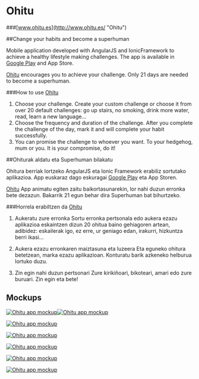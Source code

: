 # Ohitu 

###[www.ohitu.es](http://www.ohitu.es/ "Ohitu")

##Change your habits and become a superhuman

Mobile application developed with AngularJS and IonicFramework to achieve a healthy lifestyle making challenges. The app is available in [Google Play](https://play.google.com/store/apps/details?id=io.cordova.ohitu "Ohitu in Google Play") and App Store.

[Ohitu](http://www.ohitu.es/ "Ohitu") encourages you to achieve your challenge. Only 21 days are needed to become a superhuman.

###How to use [Ohitu](http://www.ohitu.es/ "Ohitu")

1. Choose your challenge. Create your custom challenge or choose it from over 20 default challenges: go up stairs, no smoking, drink more water, read, learn a new language…
2. Choose the frequency and duration of the challenge. After you complete the challenge of the day, mark it and will complete your habit successfully.
3. You can promise the challenge to whoever you want. To your hedgehog, mum or you. It is your compromise, do it!


##Ohiturak aldatu eta Superhuman bilakatu

Ohitura berriak lortzeko AngularJS eta Ionic Framework erabiliz sortutako aplikazioa. App euskaraz dago eskuragai [Google Play](https://play.google.com/store/apps/details?id=io.cordova.ohitu "Ohitu in Google Play") eta App Storen.

[Ohitu](http://www.ohitu.es/ "Ohitu") App animatu egiten zaitu baikortasunarekin, lor nahi duzun erronka bete dezazun. 
Bakarrik 21 egun behar dira Superhuman bat bihurtzeko.


###Horrela erabiltzen da [Ohitu](http://www.ohitu.es/ "Ohitu")

1. Aukeratu zure erronka
Sortu erronka pertsonala edo aukera ezazu aplikazioa eskaintzen dizun 20 ohitua baino gehiagoren artean, adibidez: eskailerak igo, ez erre, ur geniago edan, irakurri, hizkuntza berri ikasi…

2. Aukera ezazu erronkaren maiztasuna eta luzeera
Eta eguneko ohitura betetzean, marka ezazu aplikazioan. Konturatu barik azkeneko helburua lortuko duzu.

3. Zin egin nahi duzun pertsonari
Zure kirikiñoari, bikoteari, amari edo zure buruari. Zin egin eta bete!

## Mockups

[![Ohitu app mockup](https://raw.githubusercontent.com/workoholics/ohitu/master/screenshots/ohitu-mockup01.png "Ohitu Mockup 1")](http://www.ohitu.es "Ohitu")[![Ohitu app mockup](https://raw.githubusercontent.com/workoholics/ohitu/master/screenshots/ohitu-mockup02.png "Ohitu Mockup 2")](http://www.ohitu.es "Ohitu")

[![Ohitu app mockup](https://raw.githubusercontent.com/workoholics/ohitu/master/screenshots/ohitu-mockup03.png "Ohitu Mockup 3")](http://www.ohitu.es "Ohitu")

[![Ohitu app mockup](https://raw.githubusercontent.com/workoholics/ohitu/master/screenshots/ohitu-mockup04.png "Ohitu Mockup 4")](http://www.ohitu.es "Ohitu")

[![Ohitu app mockup](https://raw.githubusercontent.com/workoholics/ohitu/master/screenshots/ohitu-mockup05.png "Ohitu Mockup 5")](http://www.ohitu.es "Ohitu")

[![Ohitu app mockup](https://raw.githubusercontent.com/workoholics/ohitu/master/screenshots/ohitu-mockup06.png "Ohitu Mockup 6")](http://www.ohitu.es "Ohitu")

[![Ohitu app mockup](https://raw.githubusercontent.com/workoholics/ohitu/master/screenshots/ohitu-mockup07.png "Ohitu Mockup 7")](http://www.ohitu.es "Ohitu")


